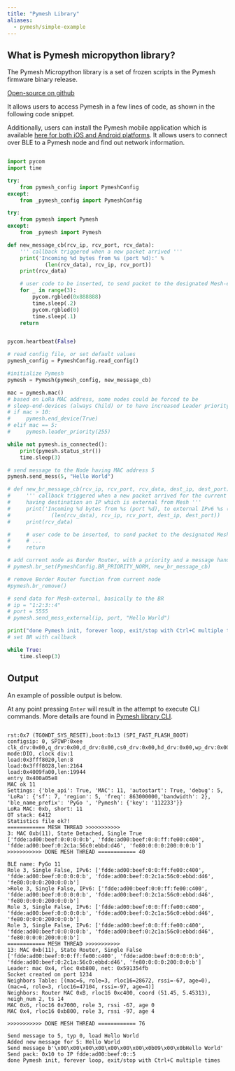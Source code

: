 ```yaml
---
title: "Pymesh Library"
aliases:
  - pymesh/simple-example
---
```


## What is Pymesh micropython library?

The Pymesh Micropython library is a set of frozen scripts in the Pymesh firmware binary release.

[Open-source on github](https://github.com/pycom/pycom-libraries/tree/master/pymesh/pymesh_frozen)

It allows users to access Pymesh in a few lines of code, as shown in the following code snippet.

Additionally, users can install the Pymesh mobile application which is available [here for both iOS and Android platforms](https://github.com/pycom/pycom-libraries/tree/master/pymesh/mobile_app). It allows users to connect over BLE to a Pymesh node and find out network information.

```python

import pycom
import time

try:
    from pymesh_config import PymeshConfig
except:
    from _pymesh_config import PymeshConfig

try:
    from pymesh import Pymesh
except:
    from _pymesh import Pymesh

def new_message_cb(rcv_ip, rcv_port, rcv_data):
    ''' callback triggered when a new packet arrived '''
    print('Incoming %d bytes from %s (port %d):' %
            (len(rcv_data), rcv_ip, rcv_port))
    print(rcv_data)

    # user code to be inserted, to send packet to the designated Mesh-external interface
    for _ in range(3):
        pycom.rgbled(0x888888)
        time.sleep(.2)
        pycom.rgbled(0)
        time.sleep(.1)
    return


pycom.heartbeat(False)

# read config file, or set default values
pymesh_config = PymeshConfig.read_config()

#initialize Pymesh
pymesh = Pymesh(pymesh_config, new_message_cb)

mac = pymesh.mac()
# based on LoRa MAC address, some nodes could be forced to be
# sleep-end-devices (always Child) or to have increased Leader priority
# if mac > 10:
#     pymesh.end_device(True)
# elif mac == 5:
#     pymesh.leader_priority(255)

while not pymesh.is_connected():
    print(pymesh.status_str())
    time.sleep(3)

# send message to the Node having MAC address 5
pymesh.send_mess(5, "Hello World")

# def new_br_message_cb(rcv_ip, rcv_port, rcv_data, dest_ip, dest_port):
#     ''' callback triggered when a new packet arrived for the current Border Router,
#     having destination an IP which is external from Mesh '''
#     print('Incoming %d bytes from %s (port %d), to external IPv6 %s (port %d)' %
#             (len(rcv_data), rcv_ip, rcv_port, dest_ip, dest_port))
#     print(rcv_data)

#     # user code to be inserted, to send packet to the designated Mesh-external interface
#     # ...
#     return

# add current node as Border Router, with a priority and a message handler callback
# pymesh.br_set(PymeshConfig.BR_PRIORITY_NORM, new_br_message_cb)

# remove Border Router function from current node
#pymesh.br_remove()

# send data for Mesh-external, basically to the BR
# ip = "1:2:3::4"
# port = 5555
# pymesh.send_mess_external(ip, port, "Hello World")

print("done Pymesh init, forever loop, exit/stop with Ctrl+C multiple times")
# set BR with callback

while True:
    time.sleep(3)

```

## Output

An example of possible output is below.

At any point pressing `Enter` will result in the attempt to execute CLI commands. More details are found in [Pymesh library CLI](/pymesh/lib-cli).

```

rst:0x7 (TG0WDT_SYS_RESET),boot:0x13 (SPI_FAST_FLASH_BOOT)
configsip: 0, SPIWP:0xee
clk_drv:0x00,q_drv:0x00,d_drv:0x00,cs0_drv:0x00,hd_drv:0x00,wp_drv:0x00
mode:DIO, clock div:1
load:0x3fff8020,len:8
load:0x3fff8028,len:2164
load:0x4009fa00,len:19944
entry 0x400a05e8
MAC ok 11
Settings: {'ble_api': True, 'MAC': 11, 'autostart': True, 'debug': 5, 'LoRa': {'sf': 7, 'region': 5, 'freq': 863000000,'bandwidth': 2}, 'ble_name_prefix': 'PyGo ', 'Pymesh': {'key': '112233'}}
LoRa MAC: 0xb, short: 11
OT stack: 6412
Statistics file ok?!
============ MESH THREAD >>>>>>>>>>>
3: MAC 0xb(11), State Detached, Single True
['fdde:ad00:beef:0:0:0:0:b', 'fdde:ad00:beef:0:0:ff:fe00:c400', 'fdde:ad00:beef:0:2c1a:56c0:ebbd:d46', 'fe80:0:0:0:200:0:0:b']
>>>>>>>>>>> DONE MESH THREAD ============ 40

BLE name: PyGo 11
Role 3, Single False, IPv6: ['fdde:ad00:beef:0:0:ff:fe00:c400', 'fdde:ad00:beef:0:0:0:0:b', 'fdde:ad00:beef:0:2c1a:56c0:ebbd:d46', 'fe80:0:0:0:200:0:0:b']
>Role 3, Single False, IPv6: ['fdde:ad00:beef:0:0:ff:fe00:c400', 'fdde:ad00:beef:0:0:0:0:b', 'fdde:ad00:beef:0:2c1a:56c0:ebbd:d46', 'fe80:0:0:0:200:0:0:b']
Role 3, Single False, IPv6: ['fdde:ad00:beef:0:0:ff:fe00:c400', 'fdde:ad00:beef:0:0:0:0:b', 'fdde:ad00:beef:0:2c1a:56c0:ebbd:d46', 'fe80:0:0:0:200:0:0:b']
Role 3, Single False, IPv6: ['fdde:ad00:beef:0:0:ff:fe00:c400', 'fdde:ad00:beef:0:0:0:0:b', 'fdde:ad00:beef:0:2c1a:56c0:ebbd:d46', 'fe80:0:0:0:200:0:0:b']
============ MESH THREAD >>>>>>>>>>>
13: MAC 0xb(11), State Router, Single False
['fdde:ad00:beef:0:0:ff:fe00:c400', 'fdde:ad00:beef:0:0:0:0:b', 'fdde:ad00:beef:0:2c1a:56c0:ebbd:d46', 'fe80:0:0:0:200:0:0:b']
Leader: mac 0x4, rloc 0xb800, net: 0x591354fb
Socket created on port 1234
Neighbors Table: [(mac=6, role=3, rloc16=28672, rssi=-67, age=0), (mac=4, role=3, rloc16=47104, rssi=-97, age=4)]
Neighbors: Router MAC 0xB, rloc16 0xc400, coord (51.45, 5.45313), neigh_num 2, ts 14
MAC 0x6, rloc16 0x7000, role 3, rssi -67, age 0
MAC 0x4, rloc16 0xb800, role 3, rssi -97, age 4

>>>>>>>>>>> DONE MESH THREAD ============ 76

Send message to 5, typ 0, load Hello World
Added new message for 5: Hello World
Send message b'\x00\x00\x00\x00\x00\x00\x00\x0b09\x00\x0bHello World'
Send pack: 0x10 to IP fdde:ad00:beef:0::5
done Pymesh init, forever loop, exit/stop with Ctrl+C multiple times
```
